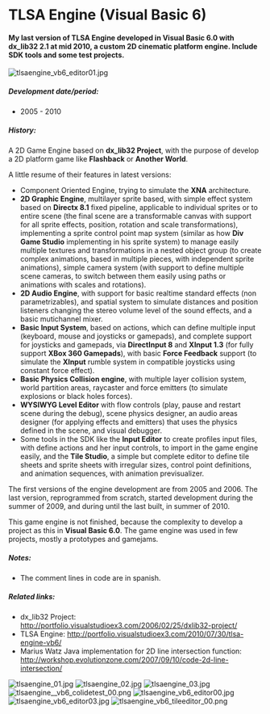 # TLSA Engine (Visual Basic 6)
#### My last version of TLSA Engine developed in Visual Basic 6.0 with dx_lib32 2.1 at mid 2010, a custom 2D cinematic platform engine. Include SDK tools and some test projects.

![tlsaengine_vb6_editor01.jpg](https://i0.wp.com/portfolio.visualstudioex3.com/wp-content/uploads/2010/05/tlsaengine_vb6_editor01.jpg)

##### Development date/period: 
* 2005 - 2010

##### History:
A 2D Game Engine based on __dx_lib32 Project__, with the purpose of develop a 2D platform game like __Flashback__ or __Another World__.

A little resume of their features in latest versions:

* Component Oriented Engine, trying to simulate the __XNA__ architecture.
* __2D Graphic Engine__, multilayer sprite based, with simple effect system based on __Directx 8.1__ fixed pipeline, applicable to individual sprites or to entire scene (the final scene are a transformable canvas with support for all sprite effects, position, rotation and scale transformations), implementing a sprite control point map system (similar as how __Div Game Studio__ implementing in his sprite system) to manage easily multiple textures and transformations in a nested object group (to create complex animations, based in multiple pieces, with independent sprite animations), simple camera system (with support to define multiple scene cameras, to switch between them easily using paths or animations with scales and rotations).
* __2D Audio Engine__, with support for basic realtime standard effects (non parametrizables), and spatial system to simulate distances and position listeners changing the stereo volume level of the sound effects, and a basic mutichannel mixer.
* __Basic Input System__, based on actions, which can define multiple input (keyboard, mouse and joysticks or gamepads), and complete support for joysticks and gamepads, via __DirectInput 8__ and __XInput 1.3__ (for fully support __XBox 360 Gamepads__), with basic __Force Feedback__ support (to simulate the __XInput__ rumble system in compatible joysticks using constant force effect).
* __Basic Physics Collision engine__, with multiple layer collision system, world partition areas, raycaster and force emitters (to simulate explosions or black holes forces).
* __WYSIWYG Level Editor__ with flow controls (play, pause and restart scene during the debug), scene physics designer, an audio areas designer (for applying effects and emitters) that uses the physics defined in the scene, and visual debugger.
* Some tools in the SDK like the __Input Editor__ to create profiles input files, with define actions and her input controls, to import in the game engine easily, and the __Tile Studio__, a simple but complete editor to define tile sheets and sprite sheets with irregular sizes, control point definitions, and animation sequences, with animation previsualizer.

The first versions of the engine development are from 2005 and 2006. The last version, reprogrammed from scratch, started development during the summer of 2009, and during until the last built, in summer of 2010.

This game engine is not finished, because the complexity to develop a project as this in __Visual Basic 6.0__. The game engine was used in few projects, mostly a prototypes and gamejams.

##### Notes:
* The comment lines in code are in spanish.

##### Related links:
* dx_lib32 Project: http://portfolio.visualstudioex3.com/2006/02/25/dxlib32-project/
* TLSA Engine: http://portfolio.visualstudioex3.com/2010/07/30/tlsa-engine-vb6/
* Marius Watz Java implementation for 2D line intersection function: http://workshop.evolutionzone.com/2007/09/10/code-2d-line-intersection/

![tlsaengine_01.jpg](https://i0.wp.com/portfolio.visualstudioex3.com/wp-content/uploads/2010/05/tlsaengine_01.jpg?w=414&ssl=1) ![tlsaengine_02.jpg](https://i0.wp.com/portfolio.visualstudioex3.com/wp-content/uploads/2010/05/tlsaengine_02.jpg?w=414&ssl=1)
![tlsaengine_03.jpg](https://i2.wp.com/portfolio.visualstudioex3.com/wp-content/uploads/2010/05/tlsaengine_03.jpg?w=414&ssl=1) ![tlsaengine__vb6_colidetest_00.png](https://i2.wp.com/portfolio.visualstudioex3.com/wp-content/uploads/2010/05/tlsaengine__vb6_colidetest_00.png?w=414&ssl=1)
![tlsaengine_vb6_editor00.jpg](https://i2.wp.com/portfolio.visualstudioex3.com/wp-content/uploads/2010/05/tlsaengine_vb6_editor00.jpg?w=414&ssl=1) ![tlsaengine_vb6_editor03.jpg](https://i1.wp.com/portfolio.visualstudioex3.com/wp-content/uploads/2010/05/tlsaengine_vb6_editor03.jpg?w=414&ssl=1)
![tlsaengine_vb6_tileeditor_00.png](https://i0.wp.com/portfolio.visualstudioex3.com/wp-content/uploads/2010/05/tlsaengine_vb6_tileeditor_00.png?w=832&ssl=1) 
